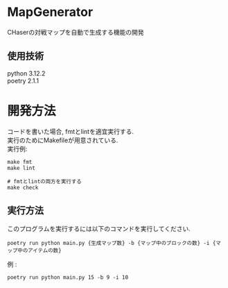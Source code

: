 # MapGenerator
CHaserの対戦マップを自動で生成する機能の開発

## 使用技術
python 3.12.2  
poetry 2.1.1  

# 開発方法
コードを書いた場合, fmtとlintを適宜実行する.  
実行のためにMakefileが用意されている.  
実行例:  
```
make fmt
make lint

# fmtとlintの両方を実行する
make check
```

## 実行方法
このプログラムを実行するには以下のコマンドを実行してください.
```
poetry run python main.py {生成マップ数} -b {マップ中のブロックの数} -i {マップ中のアイテムの数}
```

例 :  
```
poetry run python main.py 15 -b 9 -i 10
```

